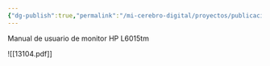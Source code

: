 ```yaml
---
{"dg-publish":true,"permalink":"/mi-cerebro-digital/proyectos/publicacion-web/inicio/","tags":["gardenEntry"]}
---
```



Manual de usuario de monitor HP L6015tm

![[13104.pdf]]
